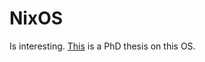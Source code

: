 # NixOS

Is interesting. [This](https://nixos.org/%7Eeelco/pubs/phd-thesis.pdf) is a PhD thesis on this OS.